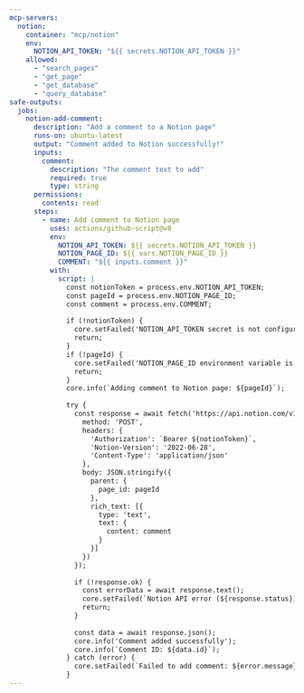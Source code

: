 ```yaml
---
mcp-servers:
  notion:
    container: "mcp/notion"
    env:
      NOTION_API_TOKEN: "${{ secrets.NOTION_API_TOKEN }}"
    allowed:
      - "search_pages"
      - "get_page"
      - "get_database"
      - "query_database"
safe-outputs:
  jobs:
    notion-add-comment:
      description: "Add a comment to a Notion page"
      runs-on: ubuntu-latest
      output: "Comment added to Notion successfully!"
      inputs:
        comment:
          description: "The comment text to add"
          required: true
          type: string
      permissions:
        contents: read
      steps:
        - name: Add comment to Notion page
          uses: actions/github-script@v8
          env:
            NOTION_API_TOKEN: ${{ secrets.NOTION_API_TOKEN }}
            NOTION_PAGE_ID: ${{ vars.NOTION_PAGE_ID }}
            COMMENT: "${{ inputs.comment }}"
          with:
            script: |
              const notionToken = process.env.NOTION_API_TOKEN;
              const pageId = process.env.NOTION_PAGE_ID;
              const comment = process.env.COMMENT;
              
              if (!notionToken) {
                core.setFailed('NOTION_API_TOKEN secret is not configured');
                return;
              }
              if (!pageId) {
                core.setFailed('NOTION_PAGE_ID environment variable is not set');
                return;
              }
              core.info(`Adding comment to Notion page: ${pageId}`);
              
              try {
                const response = await fetch('https://api.notion.com/v1/comments', {
                  method: 'POST',
                  headers: {
                    'Authorization': `Bearer ${notionToken}`,
                    'Notion-Version': '2022-06-28',
                    'Content-Type': 'application/json'
                  },
                  body: JSON.stringify({
                    parent: {
                      page_id: pageId
                    },
                    rich_text: [{
                      type: 'text',
                      text: {
                        content: comment
                      }
                    }]
                  })
                });
                
                if (!response.ok) {
                  const errorData = await response.text();
                  core.setFailed(`Notion API error (${response.status}): ${errorData}`);
                  return;
                }
                
                const data = await response.json();
                core.info('Comment added successfully');
                core.info(`Comment ID: ${data.id}`);
              } catch (error) {
                core.setFailed(`Failed to add comment: ${error.message}`);
              }
---
```

<!--
## Notion Integration

This shared configuration provides Notion MCP server integration with read-only tools and a custom safe-job for adding comments to Notion pages.

### Configuration

- `NOTION_API_TOKEN` secret must be set in the repository settings with a Notion integration token that has access to the relevant pages/databases.
- `NOTION_PAGE_ID` environment variable must be set in the workflow or repository settings to specify the target Notion page for adding comments.

### Available Notion MCP Tools (Read-Only)

- `search_pages`: Search for Notion pages
- `get_page`: Get details of a specific page
- `get_database`: Get database schema
- `query_database`: Query database content

### Safe Job: notion-add-comment

The `notion-add-comment` safe-job allows the agentic workflow to add comments to Notion pages through the Notion API.
Requires the **insert comment** access on the token.

**Required Inputs:**
- `comment`: The comment text to add
-->